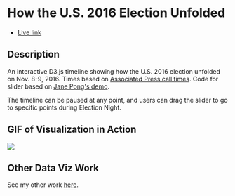 # How the U.S. 2016 Election Unfolded
* [Live link][live-link]

## Description
An interactive D3.js timeline showing how the U.S. 2016 election unfolded on Nov. 8-9, 2016. Times based on [Associated Press call times][ap-link]. Code for slider based on [Jane Pong's demo][jane-link].

The timeline can be paused at any point, and users can drag the slider to go to specific points during Election Night.

## GIF of Visualization in Action

<img src="/lib/election-viz-demo.gif">

## Other Data Viz Work
See my other work [here][vizp-link].

[live-link]: https://jon-lin.github.io/2016ElectionViz/
[ap-link]: https://blog.ap.org/behind-the-news/calling-the-presidential-race-state-by-state
[jane-link]: https://bl.ocks.org/officeofjane/47d2b0bfeecfcb41d2212d06d095c763
[vizp-link]: https://jon-lin.github.io/DataVizPortfolio/
